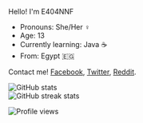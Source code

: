 
<!--
**E404NNF/E404NNF** is a ✨ _special_ ✨ repository because its `README.md` (this file) appears on your GitHub profile.

Here are some ideas to get you started:

- 🔭 I’m currently working on ...
- 🌱 I’m currently learning ...
- 👯 I’m looking to collaborate on ...
- 🤔 I’m looking for help with ...
- 💬 Ask me about ...
- 📫 How to reach me: ...
- 😄 Pronouns: ...
- ⚡ Fun fact: ...
-->

Hello! I'm E404NNF
- Pronouns: She/Her ♀️
- Age: 13
- Currently learning: Java ☕
- From: Egypt 🇪🇬

Contact me! [Facebook](https://facebook.com/e404nnf1), [Twitter](https://Twitter.com/e404nnf), [Reddit](https://reddit.com/u/e404nnf).

![GitHub stats](https://github-readme-stats.vercel.app/api?username=E404NNF&show_icons=true)  
![GitHub streak stats](https://github-readme-streak-stats.herokuapp.com/?user=E404NNF)  

![Profile views](https://gpvc.arturio.dev/E404NNF)

